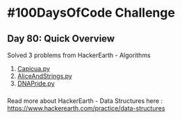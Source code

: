 # #100DaysOfCode Challenge
## Day 80: Quick Overview
Solved 3 problems from HackerEarth - Algorithms
1. [Capicua.py](https://github.com/sandeep-krishna/100DaysOfCode/blob/master/Day%2080/Capicua.py)
2. [AliceAndStrings.py](https://github.com/sandeep-krishna/100DaysOfCode/blob/master/Day%2080/AliceAndStrings.py)
3. [DNAPride.py](https://github.com/sandeep-krishna/100DaysOfCode/blob/master/Day%2080/DNAPride.py)
### 
Read more about HackerEarth - Data Structures here : https://www.hackerearth.com/practice/data-structures